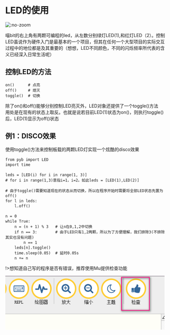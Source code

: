 # LED的使用

![](https://s2.ax1x.com/2019/01/29/kQgdW8.png  ':no-zoom')

喵bit的右上角有两颗可编程的led，从左数分别绿灯LED(1),和红灯LED（2）。控制LED虽说作为硬件入门是最基本的一个项目，但其在任何一个大型项目的实际交互过程中的地位都是及其重要的（想想，LED不同颜色，不同的闪烁频率所代表的含义已经深入日常生活呢）

## 控制LED的方法
    
    on()      # 点亮
    off()     # 熄灭 
    toggle()  # 切换

除了on()和off()能够分别控制LED亮灭外，LED对象还提供了一个toggle()方法  
用处是在现有的状态上取反。也就是说若目前LED(1)状态为on()，则执行toggle()后，LED(1)显示为off()状态


## 例1：DISCO效果

使用toggle()方法来控制板载的两颗LED灯实现一个炫酷的disco效果

    from pyb import LED 
    import time

    leds = [LED(i) for i in range(1, 3)]   
    # for i in range(1,3)意指i=1，i=2。如此leds = [LED(1),LED(2)]
    
    # 由于toggle()需要知道现在的状态从而切换，所以在程序开始时需要将全部LED状态先置为off()
    for l in leds: 
        l.off()
        
    n = 0
    while True:
        n = (n + 1) % 3   # 让n在0,1,2中切换
        if n == 3:        # 由于LED只有1,2两颗，所以为了方便理解，我们排除3(不排除其实也没有问题)
            n == 1   
        leds[n].toggle()    
        time.sleep(0.05)  # 延时0.05s
        n += n 

!>想知道自己写的程序是否有错误，推荐使用Mu提供检查功能

![](./image/led_02.png)  
  


